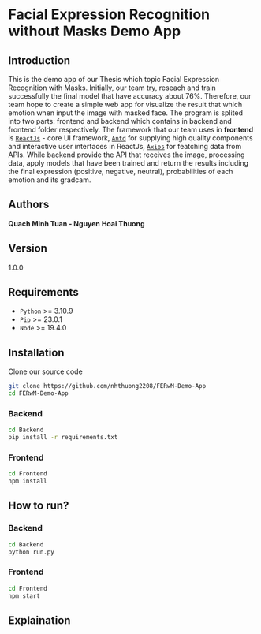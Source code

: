 # Facial Expression Recognition without Masks Demo App

## Introduction
This is the demo app of our Thesis which topic Facial Expression Recognition with Masks. Initially, our team try, reseach and train successfully the final model that have accuracy about 76%. Therefore, our team hope to create a simple web app for visualize the result that which emotion when input the image with masked face. The program is splited into two parts: frontend and backend which contains in backend and frontend folder respectively. The framework that our team uses in **frontend** is [`ReactJs`](https://react.dev/) - core UI framework, [`Antd`](https://ant.design/) for supplying high quality components and interactive user interfaces in ReactJs, [`Axios`](https://www.npmjs.com/package/axios) for featching data from APIs. While backend provide the API that receives the image, processing data, apply models that have been trained and return the results including the final expression (positive, negative, neutral), probabilities of each emotion and its gradcam.

## Authors 
**Quach Minh Tuan - Nguyen Hoai Thuong**

## Version
1.0.0

## Requirements
+ `Python` >= 3.10.9
+ `Pip` >= 23.0.1
+ `Node` >= 19.4.0

## Installation
Clone our source code
```sh
git clone https://github.com/nhthuong2208/FERwM-Demo-App
cd FERwM-Demo-App
```

### Backend
```sh
cd Backend
pip install -r requirements.txt
```


### Frontend
```sh
cd Frontend
npm install
```

## How to run?
### Backend
```sh
cd Backend
python run.py
```

### Frontend
```sh
cd Frontend
npm start
```


## Explaination

